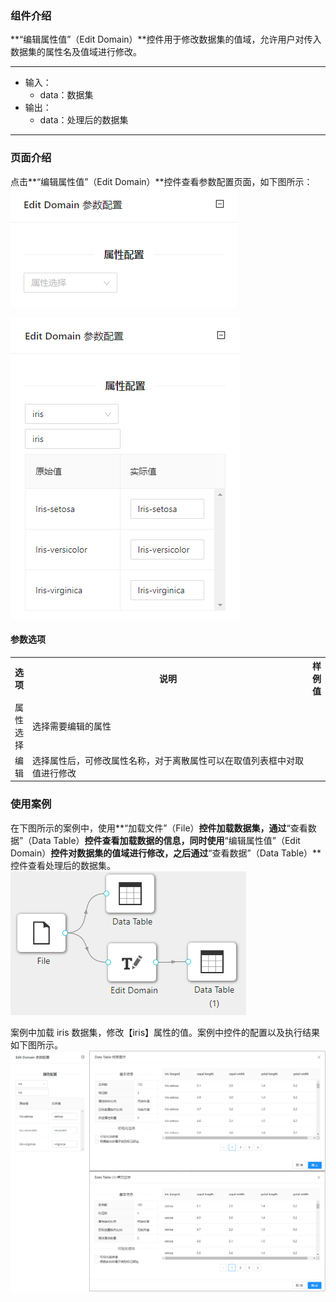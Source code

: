 ### 组件介绍
**“编辑属性值”（Edit Domain）**控件用于修改数据集的值域，允许用户对传入数据集的属性名及值域进行修改。

<hr/>

- 输入：
  - data：数据集
- 输出：
  - data：处理后的数据集

<hr/>


### 页面介绍
点击**“编辑属性值”（Edit Domain）**控件查看参数配置页面，如下图所示：  
![param1](/img/aistudio/preprocess/edit-domain/param1.png)

![param2](/img/aistudio/preprocess/edit-domain/param2.png)

#### 参数选项
<table>
  <tr>
    <th>选项</th>
    <th width="650">说明</th>
    <th>样例值</th>
  </tr>
  <tr>
      <td>属性选择</td> 
      <td>
      选择需要编辑的属性
      </td> 
      <td></td>
  </tr>
  <tr>
      <td>编辑</td> 
      <td>
      选择属性后，可修改属性名称，对于离散属性可以在取值列表框中对取值进行修改
      </td> 
      <td></td>
  </tr>
</table>

### 使用案例
在下图所示的案例中，使用**“加载文件”（File）**控件加载数据集，通过**“查看数据”（Data Table）**控件查看加载数据的信息，同时使用**“编辑属性值”（Edit Domain）**控件对数据集的值域进行修改，之后通过**“查看数据”（Data Table）**控件查看处理后的数据集。
![workflow](/img/aistudio/preprocess/edit-domain/workflow.png)

案例中加载 iris 数据集，修改【iris】属性的值。案例中控件的配置以及执行结果如下图所示。  
![workflow-result](/img/aistudio/preprocess/edit-domain/workflow-result.png)